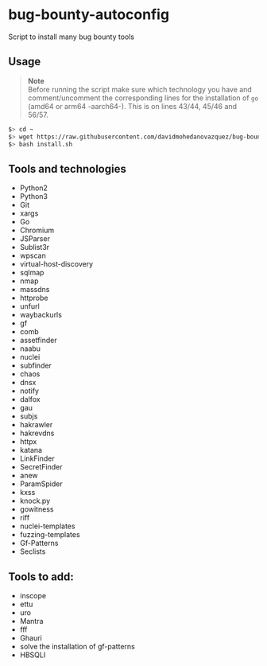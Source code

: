 # bug-bounty-autoconfig
Script to install many bug bounty tools

## Usage
> **Note** <br>
> Before running the script make sure which technology you have and comment/uncomment the corresponding lines for the installation of `go` (amd64 or arm64 -aarch64-). This is on lines 43/44, 45/46 and 56/57.

```bash
$> cd ~
$> wget https://raw.githubusercontent.com/davidmohedanovazquez/bug-bounty-autoconfig/main/install.sh
$> bash install.sh
```

## Tools and technologies
- Python2
- Python3
- Git
- xargs
- Go
- Chromium
- JSParser
- Sublist3r
- wpscan
- virtual-host-discovery
- sqlmap
- nmap
- massdns
- httprobe
- unfurl
- waybackurls
- gf
- comb
- assetfinder
- naabu
- nuclei
- subfinder
- chaos
- dnsx
- notify
- dalfox
- gau
- subjs
- hakrawler
- hakrevdns
- httpx
- katana
- LinkFinder
- SecretFinder
- anew
- ParamSpider
- kxss
- knock.py
- gowitness
- riff
- nuclei-templates
- fuzzing-templates
- Gf-Patterns
- Seclists

## Tools to add:
- inscope
- ettu
- uro
- Mantra
- fff
- Ghauri
- solve the installation of gf-patterns
- HBSQLI
